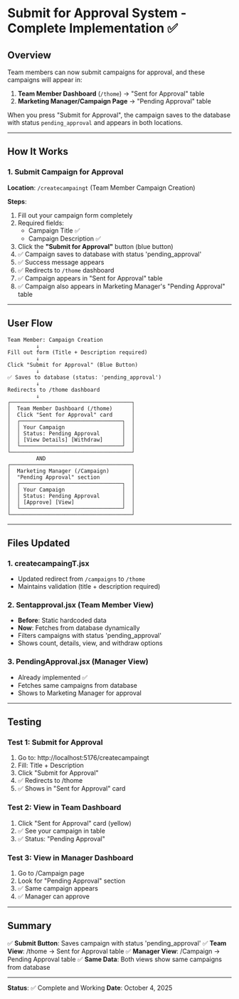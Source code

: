 # Submit for Approval System - Complete Implementation ✅

## Overview
Team members can now submit campaigns for approval, and these campaigns will appear in:
1. **Team Member Dashboard** (`/thome`) → "Sent for Approval" table
2. **Marketing Manager/Campaign Page** → "Pending Approval" table

When you press "Submit for Approval", the campaign saves to the database with status `pending_approval` and appears in both locations.

---

## How It Works

### 1. **Submit Campaign for Approval**

**Location**: `/createcampaingt` (Team Member Campaign Creation)

**Steps**:
1. Fill out your campaign form completely
2. Required fields:
   - Campaign Title ✅
   - Campaign Description ✅
3. Click the **"Submit for Approval"** button (blue button)
4. ✅ Campaign saves to database with status 'pending_approval'
5. ✅ Success message appears
6. ✅ Redirects to `/thome` dashboard
7. ✅ Campaign appears in "Sent for Approval" table
8. ✅ Campaign also appears in Marketing Manager's "Pending Approval" table

---

## User Flow

```
Team Member: Campaign Creation
         ↓
Fill out form (Title + Description required)
         ↓
Click "Submit for Approval" (Blue Button)
         ↓
✅ Saves to database (status: 'pending_approval')
         ↓
Redirects to /thome dashboard
         ↓
┌──────────────────────────────────────┐
│  Team Member Dashboard (/thome)      │
│  Click "Sent for Approval" card      │
│  ┌────────────────────────────────┐  │
│  │ Your Campaign                  │  │
│  │ Status: Pending Approval       │  │
│  │ [View Details] [Withdraw]      │  │
│  └────────────────────────────────┘  │
└──────────────────────────────────────┘
         AND
┌──────────────────────────────────────┐
│  Marketing Manager (/Campaign)       │
│  "Pending Approval" section          │
│  ┌────────────────────────────────┐  │
│  │ Your Campaign                  │  │
│  │ Status: Pending Approval       │  │
│  │ [Approve] [View]               │  │
│  └────────────────────────────────┘  │
└──────────────────────────────────────┘
```

---

## Files Updated

### 1. **createcampaingT.jsx**
- Updated redirect from `/campaigns` to `/thome`
- Maintains validation (title + description required)

### 2. **Sentapproval.jsx** (Team Member View)
- **Before**: Static hardcoded data
- **Now**: Fetches from database dynamically
- Filters campaigns with status 'pending_approval'
- Shows count, details, view, and withdraw options

### 3. **PendingApproval.jsx** (Manager View)
- Already implemented ✅
- Fetches same campaigns from database
- Shows to Marketing Manager for approval

---

## Testing

### Test 1: Submit for Approval
1. Go to: http://localhost:5176/createcampaingt
2. Fill: Title + Description
3. Click "Submit for Approval"
4. ✅ Redirects to /thome
5. ✅ Shows in "Sent for Approval" card

### Test 2: View in Team Dashboard
1. Click "Sent for Approval" card (yellow)
2. ✅ See your campaign in table
3. ✅ Status: "Pending Approval"

### Test 3: View in Manager Dashboard
1. Go to /Campaign page
2. Look for "Pending Approval" section
3. ✅ Same campaign appears
4. ✅ Manager can approve

---

## Summary

✅ **Submit Button**: Saves campaign with status 'pending_approval'
✅ **Team View**: /thome → Sent for Approval table
✅ **Manager View**: /Campaign → Pending Approval table
✅ **Same Data**: Both views show same campaigns from database

---

**Status**: ✅ Complete and Working
**Date**: October 4, 2025
